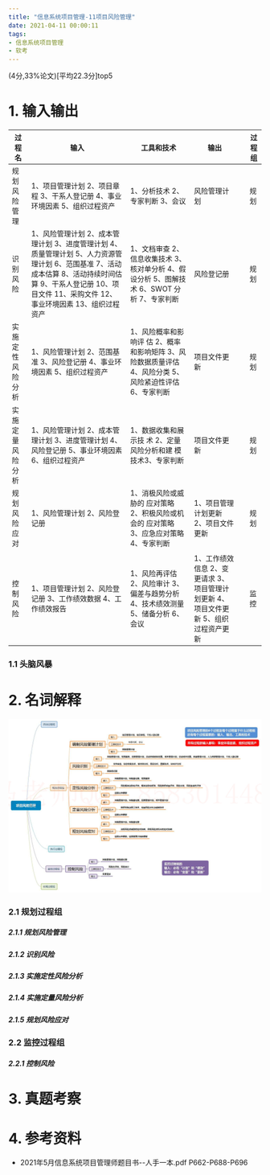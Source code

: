 ```yaml
---
title: "信息系统项目管理-11项目风险管理"
date: 2021-04-11 00:00:11
tags:
- 信息系统项目管理
- 软考
---
```


(4分,33%论文)[平均22.3分]top5

# 1. 输入输出

| 过程名           | 输入                                                         | 工具和技术                                                   | 输出                                                         |      | 过程组 |
| ---------------- | ------------------------------------------------------------ | ------------------------------------------------------------ | ------------------------------------------------------------ | ---- | ------ |
| 规划风险管理     | 1、项目管理计划 2、项目章程 3、干系人登记册 4、事业环境因素 5、组织过程资产 | 1、分析技术 2、专家判断 3、会议                              | 风险管理计划                                                 |      | 规划   |
| 识别风险         | 1、风险管理计划 2、成本管理计划 3、进度管理计划 4、质量管理计划 5、人力资源管理计划 6、范围基准 7、活动成本估算 8、活动持续时间估算 9、干系人登记册 10、项目文件 11、采购文件 12、事业环境因素 13、组织过程资产 | 1、文档审查 2、信息收集技术 3、核对单分析 4、假设分析 5、图解技术 6、SWOT 分析 7、专家判断 | 风险登记册                                                   |      | 规划   |
| 实施定性风险分析 | 1、风险管理计划 2、范围基准 3、风险登记册 4、事业环境因素 5、组织过程资产 | 1、风险概率和影响评 估 2、概率和影响矩阵 3、风险数据质量评估 4、风险分类 5、风险紧迫性评估 6、专家判断 | 项目文件更新                                                 |      | 规划   |
| 实施定量风险分析 | 1、风险管理计划 2、成本管理计划 3、进度管理计划 4、风险登记册 5、事业环境因素 6、组织过程资产 | 1、数据收集和展示技 术 2、定量风险分析和建 模技术3、专家判断 | 项目文件更新                                                 |      | 规划   |
| 规划风险应对     | 1、风险管理计划 2、风险登记册                                | 1、消极风险或威胁的 应对策略 2、积极风险或机会的 应对策略 3、应急应对策略 4、专家判断 | 1、项目管理计划更新 2、项目文件更新                          |      | 规划   |
|                  |                                                              |                                                              |                                                              |      |        |
| 控制风险         | 1、项目管理计划 2、风险登记册 3、工作绩效数据 4、工作绩效报告 | 1、风险再评估 2、风险审计 3、偏差与趋势分析 4、技术绩效测量 5、储备分析 6、会议 | 1、工作绩效信息 2、变更请求 3、项目管理计划更新 4、项目文件更新 5、组织过程资产更新 |      | 监控   |

<!-- more -->

### 1.1 头脑风暴



# 2. 名词解释

![9](%E4%BF%A1%E6%81%AF%E7%B3%BB%E7%BB%9F%E9%A1%B9%E7%9B%AE%E7%AE%A1%E7%90%86-11%E9%A1%B9%E7%9B%AE%E9%A3%8E%E9%99%A9%E7%AE%A1%E7%90%86/9.jpg)

### 2.1 规划过程组

##### 2.1.1 规划风险管理

##### 2.1.2 识别风险

##### 2.1.3 实施定性风险分析

##### 2.1.4 实施定量风险分析

##### 2.1.5 规划风险应对

### 2.2 监控过程组

##### 2.2.1 控制风险



# 3. 真题考察

# 4. 参考资料

+ 2021年5月信息系统项目管理师题目书--人手一本.pdf P662-P688-P696
